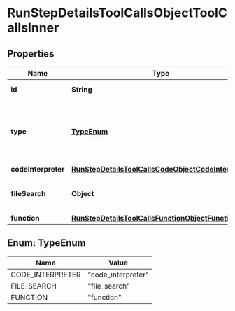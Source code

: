 

# RunStepDetailsToolCallsObjectToolCallsInner


## Properties

| Name | Type | Description | Notes |
|------------ | ------------- | ------------- | -------------|
|**id** | **String** | The ID of the tool call object. |  |
|**type** | [**TypeEnum**](#TypeEnum) | The type of tool call. This is always going to be &#x60;code_interpreter&#x60; for this type of tool call. |  |
|**codeInterpreter** | [**RunStepDetailsToolCallsCodeObjectCodeInterpreter**](RunStepDetailsToolCallsCodeObjectCodeInterpreter.md) |  |  |
|**fileSearch** | **Object** | For now, this is always going to be an empty object. |  |
|**function** | [**RunStepDetailsToolCallsFunctionObjectFunction**](RunStepDetailsToolCallsFunctionObjectFunction.md) |  |  |



## Enum: TypeEnum

| Name | Value |
|---- | -----|
| CODE_INTERPRETER | &quot;code_interpreter&quot; |
| FILE_SEARCH | &quot;file_search&quot; |
| FUNCTION | &quot;function&quot; |



